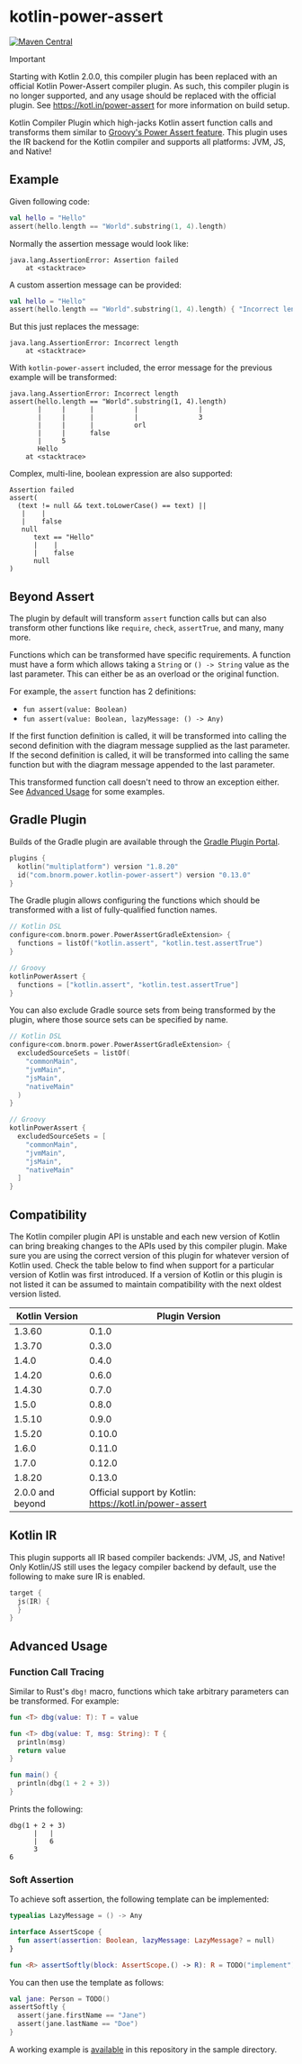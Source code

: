 # kotlin-power-assert

[![Maven Central](https://maven-badges.herokuapp.com/maven-central/com.bnorm.power/kotlin-power-assert-plugin/badge.svg)](https://maven-badges.herokuapp.com/maven-central/com.bnorm.power/kotlin-power-assert-plugin)

> [!IMPORTANT]
> Starting with Kotlin 2.0.0, this compiler plugin has been replaced with an official Kotlin Power-Assert compiler
> plugin. As such, this compiler plugin is no longer supported, and any usage should be replaced with the official
> plugin. See https://kotl.in/power-assert for more information on build setup.

Kotlin Compiler Plugin which high-jacks Kotlin assert function calls and
transforms them similar to [Groovy's Power Assert feature][groovy-power-assert].
This plugin uses the IR backend for the Kotlin compiler and supports all
platforms: JVM, JS, and Native!

## Example

Given following code:

```kotlin
val hello = "Hello"
assert(hello.length == "World".substring(1, 4).length)
```

Normally the assertion message would look like:

```text
java.lang.AssertionError: Assertion failed
	at <stacktrace>
```

A custom assertion message can be provided:

```kotlin
val hello = "Hello"
assert(hello.length == "World".substring(1, 4).length) { "Incorrect length" }
```

But this just replaces the message:

```text
java.lang.AssertionError: Incorrect length
	at <stacktrace>
```

With `kotlin-power-assert` included, the error message for the previous example
will be transformed:

```text
java.lang.AssertionError: Incorrect length
assert(hello.length == "World".substring(1, 4).length)
       |     |      |          |               |
       |     |      |          |               3
       |     |      |          orl
       |     |      false
       |     5
       Hello
	at <stacktrace>
```

Complex, multi-line, boolean expression are also supported:

```text
Assertion failed
assert(
  (text != null && text.toLowerCase() == text) ||
   |    |
   |    false
   null
      text == "Hello"
      |    |
      |    false
      null
)
```

## Beyond Assert

The plugin by default will transform `assert` function calls but can also
transform other functions like `require`, `check`, `assertTrue`, and many, many
more.

Functions which can be transformed have specific requirements. A function must
have a form which allows taking a `String` or `() -> String` value as the last
parameter. This can either be as an overload or the original function.

For example, the `assert` function has 2 definitions:
* `fun assert(value: Boolean)`
* `fun assert(value: Boolean, lazyMessage: () -> Any)`

If the first function definition is called, it will be transformed into calling
the second definition with the diagram message supplied as the last parameter.
If the second definition is called, it will be transformed into calling the same
function but with the diagram message appended to the last parameter.

This transformed function call doesn't need to throw an exception either. See
[Advanced Usage](#advanced-usage) for some examples.

## Gradle Plugin

Builds of the Gradle plugin are available through the
[Gradle Plugin Portal][kotlin-power-assert-gradle].

```kotlin
plugins {
  kotlin("multiplatform") version "1.8.20"
  id("com.bnorm.power.kotlin-power-assert") version "0.13.0"
}
```

The Gradle plugin allows configuring the functions which should be transformed
with a list of fully-qualified function names.

```kotlin
// Kotlin DSL
configure<com.bnorm.power.PowerAssertGradleExtension> {
  functions = listOf("kotlin.assert", "kotlin.test.assertTrue")
}
```

```groovy
// Groovy
kotlinPowerAssert {
  functions = ["kotlin.assert", "kotlin.test.assertTrue"]
}
```

You can also exclude Gradle source sets from being transformed by the plugin,
where those source sets can be specified by name.

```kotlin
// Kotlin DSL
configure<com.bnorm.power.PowerAssertGradleExtension> {
  excludedSourceSets = listOf(
    "commonMain",
    "jvmMain",
    "jsMain",
    "nativeMain"
  )
}
```

```groovy
// Groovy
kotlinPowerAssert {
  excludedSourceSets = [
    "commonMain",
    "jvmMain",
    "jsMain",
    "nativeMain"
  ]
}
```

## Compatibility

The Kotlin compiler plugin API is unstable and each new version of Kotlin can
bring breaking changes to the APIs used by this compiler plugin. Make sure you
are using the correct version of this plugin for whatever version of Kotlin
used. Check the table below to find when support for a particular version of
Kotlin was first introduced. If a version of Kotlin or this plugin is not listed
it can be assumed to maintain compatibility with the next oldest version listed.

| Kotlin Version   | Plugin Version                                           |
|------------------|----------------------------------------------------------|
| 1.3.60           | 0.1.0                                                    |
| 1.3.70           | 0.3.0                                                    |
| 1.4.0            | 0.4.0                                                    |
| 1.4.20           | 0.6.0                                                    |
| 1.4.30           | 0.7.0                                                    |
| 1.5.0            | 0.8.0                                                    |
| 1.5.10           | 0.9.0                                                    |
| 1.5.20           | 0.10.0                                                   |
| 1.6.0            | 0.11.0                                                   |
| 1.7.0            | 0.12.0                                                   |
| 1.8.20           | 0.13.0                                                   |
| 2.0.0 and beyond | Official support by Kotlin: https://kotl.in/power-assert |

## Kotlin IR

This plugin supports all IR based compiler backends: JVM, JS, and Native! Only
Kotlin/JS still uses the legacy compiler backend by default, use the following
to make sure IR is enabled.

```kotlin
target {
  js(IR) {
  }
}
```

## Advanced Usage

### Function Call Tracing

Similar to Rust's `dbg!` macro, functions which take arbitrary parameters can
be transformed. For example:

```kotlin
fun <T> dbg(value: T): T = value

fun <T> dbg(value: T, msg: String): T {
  println(msg)
  return value
}

fun main() {
  println(dbg(1 + 2 + 3))
}
```

Prints the following:

```text
dbg(1 + 2 + 3)
      |   |
      |   6
      3
6
```

### Soft Assertion

To achieve soft assertion, the following template can be implemented:

```kotlin
typealias LazyMessage = () -> Any

interface AssertScope {
  fun assert(assertion: Boolean, lazyMessage: LazyMessage? = null)
}

fun <R> assertSoftly(block: AssertScope.() -> R): R = TODO("implement")
```

You can then use the template as follows:

```kotlin
val jane: Person = TODO()
assertSoftly {
  assert(jane.firstName == "Jane")
  assert(jane.lastName == "Doe")
}
```

A working example is [available][soft-assert-example] in this repository in the
sample directory.

[groovy-power-assert]: https://groovy-lang.org/testing.html#_power_assertions
[kotlin-power-assert-gradle]: https://plugins.gradle.org/plugin/com.bnorm.power.kotlin-power-assert
[soft-assert-example]: https://github.com/bnorm/kotlin-power-assert/blob/master/sample/src/commonMain/kotlin/com/bnorm/power/AssertScope.kt
